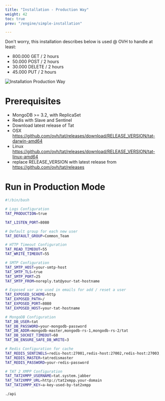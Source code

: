 ```yaml
---
title: "Installation - Production Way"
weight: 42
toc: true
prev: "/engine/simple-installation"

---
```


Don't worry, this installation describes below is used @ OVH to handle at least:

* 800.000 GET / 2 hours
* 50.000 POST / 2 hours
* 30.000 DELETE / 2 hours
* 45.000 PUT / 2 hours

![Installation Production Way](/imgs/tat-installation-production.png?width=75%)

# Prerequisites
* MongoDB >= 3.2, with ReplicaSet
* Redis with Slave and Sentinel
* Download latest release of Tat
 * OSX https://github.com/ovh/tat/releases/download/RELEASE_VERSION/tat-darwin-amd64
 * Linux https://github.com/ovh/tat/releases/download/RELEASE_VERSION/tat-linux-amd64
 * replace RELEASE_VERSION with latest release from https://github.com/ovh/tat/releases

# Run in Production Mode

```bash
#!/bin/bash

# Logs Configuration
TAT_PRODUCTION=true

TAT_LISTEN_PORT=8080

# Default group for each new user
TAT_DEFAULT_GROUP=Common_Team

# HTTP Timeout Configuration
TAT_READ_TIMEOUT=55
TAT_WRITE_TIMEOUT=55

# SMTP Configuration
TAT_SMTP_HOST=your-smtp-host
TAT_SMTP_TLS=true
TAT_SMTP_PORT=25
TAT_SMTP_FROM=noreply.tat@your-tat-hostname

# Exposed var are used in emails for add / reset a user
TAT_EXPOSED_SCHEME=http
TAT_EXPOSED_PATH=/
TAT_EXPOSED_PORT=8080
TAT_EXPOSED_HOST=your-tat-hostname

# MongoDB Configuration
TAT_DB_USER=tat
TAT_DB_PASSWORD=your-mongodb-password
TAT_DB_ADDR=mongodb-master,mongodb-rs-1,mongodb-rs-2/tat
TAT_DB_SOCKET_TIMEOUT=60
TAT_DB_ENSURE_SAFE_DB_WRITE=3

# Redis Configuration for cache
TAT_REDIS_SENTINELS=redis-host:27001,redis-host:27002,redis-host:27003,redis-host:27004
TAT_REDIS_MASTER=tatredismaster
TAT_REDIS_PASSWORD=your-redis-password

# TAT 2 XMPP Configuration
TAT_TAT2XMPP_USERNAME=tat.system.jabber
TAT_TAT2XMPP_URL=http://tat2xmpp.your-domain
TAT_TAT2XMPP_KEY=a-key-used-by-tat2xmpp

./api
```
